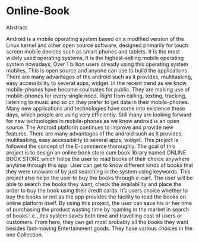 # Online-Book
Abstract

Android is a mobile operating system based on a modified version of the Linux kernel and
other open source software, designed primarily for touch screen mobile devices such as smart
phones and tablets. It is the most widely used operating systems, It is the highest-selling
mobile operating system nowadays, Over 1 billion users already using this operating system
mobiles, This is open source and anyone can use to build the applications. There are many
advantages of the android such as it provides, multitasking, easy accessibility to several apps,
widget.
In the recent trend as we know mobile-phones have become soulmates for public. They are
making use of mobile-phones for every single need. Right from calling, texting, tracking,
listening to music and so on they prefer to get data in their mobile-phones. Many new
applications and technologies have come into existence these days, which people are using
very efficiently. Still many are looking forward for new technologies in mobile-phones as we
know android is an open source. The Android platform continues to improve and provide
new features. There are many advantages of the android such as it provides, multitasking,
easy accessibility to several apps, widget.
This project is followed the concept of the E-commerce thoroughly. The goal of this project
is to design an online book store cum book library named ONLINE BOOK STORE which
helps the user to read books of their choice anywhere anytime through this app. User can get
to know different kinds of books that they were unaware of by just searching in the system
using keywords. This project also helps the user to buy the books through e-cart. The user
will be able to search the books they want, check the availability and place the order to buy
the book using their credit cards. It’s users choice whether to buy the books or not as the app
provides the facility to read the books on online platform itself.
By using this project, the user can save his or her time of purchasing the product wasting time
by roaming in the market in search of books i.e., this system saves both time and travelling
cost of users or customers. From here, they can get most probably all the books they want
besides fast-moving Entertainment goods. They have various choices in the one Collection.
